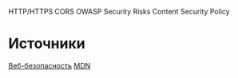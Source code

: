 HTTP/HTTPS
CORS
OWASP Security Risks
Content Security Policy

# Источники
[Веб-безопасность](https://developer.mozilla.org/ru/docs/Web/Security)
[MDN](https://developer.mozilla.org/en-US/docs/Web/Privacy)
